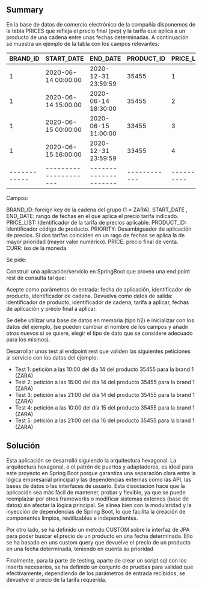 ## Summary

En la base de datos de comercio electrónico de la compañía disponemos de la tabla PRICES que refleja el precio final (pvp) y la tarifa que aplica a un producto de una cadena entre unas fechas determinadas. A continuación se muestra un ejemplo de la tabla con los campos relevantes:

| BRAND_ID   | START_DATE          | END_DATE            | PRODUCT_ID | PRICE_LIST | PRIORITY | PRICE | CURR |
|------------|---------------------|---------------------|------------|------------|----------|-------|------|
| 1          | 2020-06-14 00:00:00 | 2020-12-31 23:59:59 | 35455      | 1          | 0        | 35.50 | EUR  |
| 1          | 2020-06-14 15:00:00 | 2020-06-14 18:30:00 | 35455      | 2          | 1        | 25.45 | EUR  |
| 1          | 2020-06-15 00:00:00 | 2020-06-15 11:00:00 | 33455      | 3          | 1        | 30.50 | EUR  |
| 1          | 2020-06-15 16:00:00 | 2020-12-31 23:59:59 | 33455      | 4          | 1        | 38.95 | EUR  |
|------------|---------------------|---------------------|------------|------------|----------|-------|------|

Campos:

BRAND_ID: foreign key de la cadena del grupo (1 = ZARA).
START_DATE , END_DATE: rango de fechas en el que aplica el precio tarifa indicado.
PRICE_LIST: Identificador de la tarifa de precios aplicable.
PRODUCT_ID: Identificador código de producto.
PRIORITY: Desambiguador de aplicación de precios. Si dos tarifas coinciden en un rago de fechas se aplica la de mayor prioridad (mayor valor numérico).
PRICE: precio final de venta.
CURR: iso de la moneda.

Se pide:

Construir una aplicación/servicio en SpringBoot que provea una end point rest de consulta  tal que:

Acepte como parámetros de entrada: fecha de aplicación, identificador de producto, identificador de cadena.
Devuelva como datos de salida: identificador de producto, identificador de cadena, tarifa a aplicar, fechas de aplicación y precio final a aplicar.

Se debe utilizar una base de datos en memoria (tipo h2) e inicializar con los datos del ejemplo, (se pueden cambiar el nombre de los campos y añadir otros nuevos si se quiere, elegir el tipo de dato que se considere adecuado para los mismos).

Desarrollar unos test al endpoint rest que  validen las siguientes peticiones al servicio con los datos del ejemplo:

- Test 1: petición a las 10:00 del día 14 del producto 35455   para la brand 1 (ZARA)
- Test 2: petición a las 16:00 del día 14 del producto 35455   para la brand 1 (ZARA)
- Test 3: petición a las 21:00 del día 14 del producto 35455   para la brand 1 (ZARA)
- Test 4: petición a las 10:00 del día 15 del producto 35455   para la brand 1 (ZARA)
- Test 5: petición a las 21:00 del día 16 del producto 35455   para la brand 1 (ZARA)

## Solución

Esta aplicación se desarrolló siguiendo la arquitectura hexagonal. La arquitectura hexagonal,
o el patrón de puertos y adaptadores, es ideal para este proyecto en Spring Boot porque garantiza una separación clara entre
la lógica empresarial principal y las dependencias externas como las API, las bases de datos o las interfaces de usuario.
Esta disociación hace que la aplicación sea más fácil de mantener, probar y flexible, ya que se puede reemplazar por otros frameworks
o modificar sistemas externos (base de datos) sin afectar la lógica principal.
Se alinea bien con la modularidad y la inyección de dependencias de Spring Boot, lo que facilita la creación de componentes
limpios, reutilizables e independientes.

Por otro lado, se ha definido un metodo CUSTOM sobre la interfaz de JPA para poder buscar el precio de un producto en una fecha determinada.
Ello se ha basado en uns custom query que devuelve el precio de un producto en una fecha determinada, teniendo en cuenta su prioridad

Finalmente, para la parte de testing, aparte de crear un script sql con los inserts necesarios, se ha definido un conjunto
de pruebas para validad que efectivamente, dependiendo de los parámetros de entrada recibidos, se devuelve el precio de la tarifa
requerida.
